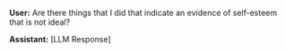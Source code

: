 **User:**
Are there things that I did that indicate an evidence of self-esteem that is not ideal? 

**Assistant:**
[LLM Response]

